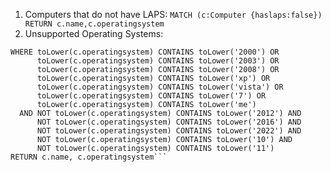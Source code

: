 1. Computers that do not have LAPS: ```MATCH (c:Computer {haslaps:false}) RETURN c.name,c.operatingsystem```
2. Unsupported Operating Systems: 
```MATCH (c:Computer {enabled: true})
WHERE toLower(c.operatingsystem) CONTAINS toLower('2000') OR
      toLower(c.operatingsystem) CONTAINS toLower('2003') OR
      toLower(c.operatingsystem) CONTAINS toLower('2008') OR
      toLower(c.operatingsystem) CONTAINS toLower('xp') OR
      toLower(c.operatingsystem) CONTAINS toLower('vista') OR
      toLower(c.operatingsystem) CONTAINS toLower('7') OR
      toLower(c.operatingsystem) CONTAINS toLower('me')
  AND NOT toLower(c.operatingsystem) CONTAINS toLower('2012') AND
      NOT toLower(c.operatingsystem) CONTAINS toLower('2016') AND
      NOT toLower(c.operatingsystem) CONTAINS toLower('2022') AND
      NOT toLower(c.operatingsystem) CONTAINS toLower('10') AND
      NOT toLower(c.operatingsystem) CONTAINS toLower('11')
RETURN c.name, c.operatingsystem```
